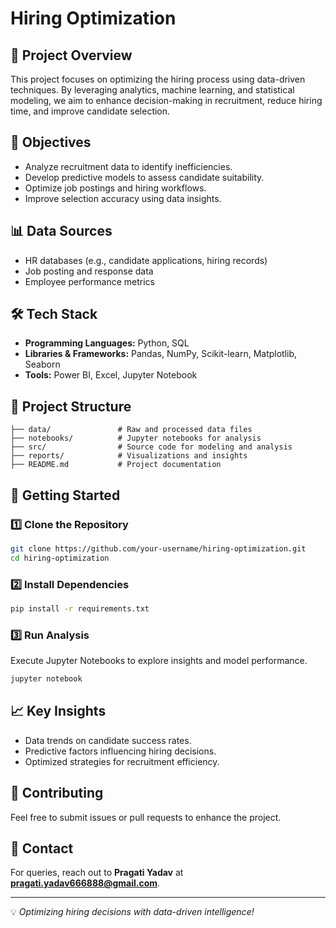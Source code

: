 # Hiring Optimization

## 📌 Project Overview
This project focuses on optimizing the hiring process using data-driven techniques. By leveraging analytics, machine learning, and statistical modeling, we aim to enhance decision-making in recruitment, reduce hiring time, and improve candidate selection.

## 🎯 Objectives
- Analyze recruitment data to identify inefficiencies.
- Develop predictive models to assess candidate suitability.
- Optimize job postings and hiring workflows.
- Improve selection accuracy using data insights.

## 📊 Data Sources
- HR databases (e.g., candidate applications, hiring records)
- Job posting and response data
- Employee performance metrics

## 🛠️ Tech Stack
- **Programming Languages:** Python, SQL
- **Libraries & Frameworks:** Pandas, NumPy, Scikit-learn, Matplotlib, Seaborn
- **Tools:** Power BI, Excel, Jupyter Notebook

## 📂 Project Structure
```
├── data/               # Raw and processed data files
├── notebooks/          # Jupyter notebooks for analysis
├── src/                # Source code for modeling and analysis
├── reports/            # Visualizations and insights
├── README.md           # Project documentation
```

## 🚀 Getting Started
### 1️⃣ Clone the Repository
```bash
git clone https://github.com/your-username/hiring-optimization.git
cd hiring-optimization
```

### 2️⃣ Install Dependencies
```bash
pip install -r requirements.txt
```

### 3️⃣ Run Analysis
Execute Jupyter Notebooks to explore insights and model performance.
```bash
jupyter notebook
```

## 📈 Key Insights
- Data trends on candidate success rates.
- Predictive factors influencing hiring decisions.
- Optimized strategies for recruitment efficiency.

## 📢 Contributing
Feel free to submit issues or pull requests to enhance the project.

## 📩 Contact
For queries, reach out to **Pragati Yadav** at **pragati.yadav666888@gmail.com**.

---
💡 *Optimizing hiring decisions with data-driven intelligence!*
